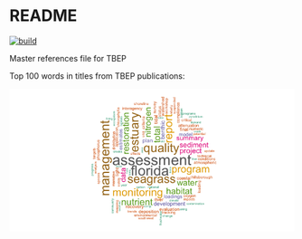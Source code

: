 
# README

[![build](https://github.com/tbep-tech/tbep-refs/workflows/build/badge.svg)](https://github.com/tbep-tech/tbep-refs/actions)

Master references file for TBEP

Top 100 words in titles from TBEP publications:

![](README_files/figure-gfm/unnamed-chunk-1-1.png)<!-- -->
